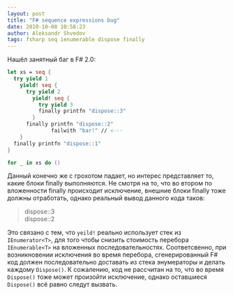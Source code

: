 ```yaml
---
layout: post
title: "F# sequence expressions bug"
date: 2010-10-08 10:58:23
author: Aleksandr Shvedov
tags: fsharp seq ienumerable dispose finally
---
```

Нашёл занятный баг в F# 2.0:

```fsharp
let xs = seq {
  try yield 1
    yield! seq {
      try yield 2
        yield! seq {
          try yield 3
          finally printfn "dispose::3"
        }
      finally printfn "dispose::2"
              failwith "bar!" // <---
    }
  finally printfn "dispose::1"
}

for _ in xs do ()
```

Данный конечно же с грохотом падает, но интерес представляет то, какие блоки finally выполняются. Не смотря на то, что во втором по вложенности finally происходит исключение, внешние блоки finally тоже должны отработать, однако реальный вывод данного кода таков:

> dispose::3<br/>
> dispose::2

Это связано с тем, что `yeild!` реально использует стек из `IEnumerator<T>`, для того чтобы снизить стоимость перебора `IEnumerable<T>` на вложенных последовательностях. Соответсвенно, при возникновении исключения во время перебора, сгенерированный F# код должен последовательно доставать из стека энумераторы и делать каждому `Dispose()`. К сожалению, код не рассчитан на то, что во время `Dispose()` тоже может произойти исключение, однако оставшиеся `Dispose()` всё равно следут вызвать.